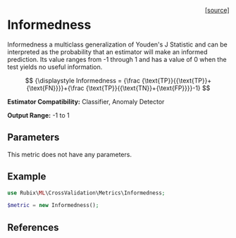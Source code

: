<span style="float:right;"><a href="https://github.com/RubixML/ML/blob/master/src/CrossValidation/Metrics/Informedness.php">[source]</a></span>

# Informedness
Informedness a multiclass generalization of Youden's J Statistic and can be interpreted as the probability that an estimator will make an informed prediction. Its value ranges from -1 through 1 and has a value of 0 when the test yields no useful information.

$$
{\displaystyle Informedness = {\frac {\text{TP}}{{\text{TP}}+{\text{FN}}}}+{\frac {\text{TP}}{{\text{TN}}+{\text{FP}}}}-1}
$$

**Estimator Compatibility:** Classifier, Anomaly Detector

**Output Range:** -1 to 1

## Parameters
This metric does not have any parameters.

## Example
```php
use Rubix\ML\CrossValidation\Metrics\Informedness;

$metric = new Informedness();
```

## References
[^1]: W. J. Youden. (1950). Index for Rating Diagnostic Tests.